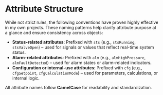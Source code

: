 # Attribute Structure

While not strict rules, the following conventions have proven highly effective in my own projects. These naming patterns help clarify attribute purpose at a glance and ensure consistency across objects:

- **Status-related attributes**: Prefixed with `sts` (e.g., `stsRunning`, `stsValveOpen`) – used for signals or values that reflect real-time system status.  
- **Alarm-related attributes**: Prefixed with `alm` (e.g., `almHighPressure`, `almFaultDetected`) – used for alarm states or alarm-related indicators.  
- **Configuration or internal-use attributes**: Prefixed with `cfg` (e.g., `cfgSetpoint`, `cfgCalculationMode`) – used for parameters, calculations, or internal logic.

All attribute names follow **CamelCase** for readability and standardization.
